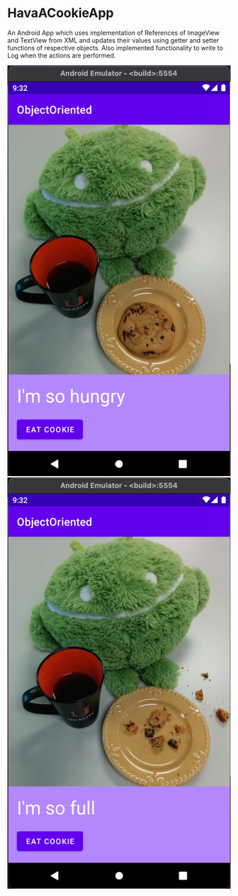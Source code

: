 # HavaACookieApp
An Android App which uses implementation of References of ImageView and TextView from XML and updates their values using getter and setter functions of respective objects.
Also implemented functionality to write to Log when the actions are performed.

![alt text](https://github.com/sohamtupe55/HavaACookieApp/blob/master/app/src/main/res/drawable/before_screenshot.png)
![alt text](https://github.com/sohamtupe55/HavaACookieApp/blob/master/app/src/main/res/drawable/after_screenshot.png)
